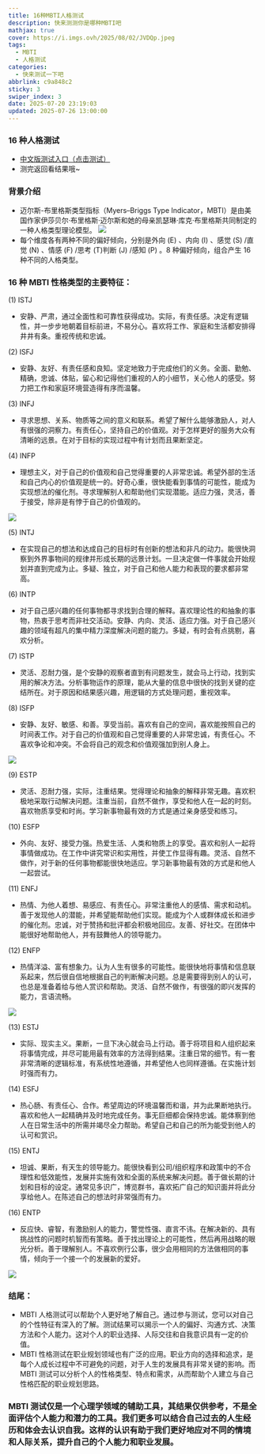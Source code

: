 ```yaml
---
title: 16种MBTI人格测试
description: 快来测测你是哪种MBTI吧
mathjax: true
cover: https://i.imgs.ovh/2025/08/02/JVDQp.jpeg
tags:
  - MBTI
  - 人格测试
categories:
  - 快来测试一下吧
abbrlink: c9a848c2
sticky: 3
swiper_index: 3
date: 2025-07-20 23:19:03
updated: 2025-07-26 13:00:00
---
```


### 16 种人格测试

- [中文版测试入口（点击测试）](https://www.16personalities.com/ch/)
- 测完返回看结果哦~

### 背景介绍

- 迈尔斯-布里格斯类型指标（Myers–Briggs Type Indicator，MBTI）是由美国作家伊莎贝尔·布里格斯·迈尔斯和她的母亲凯瑟琳·库克·布里格斯共同制定的一种人格类型理论模型。
  ![](/img/rgcs1.png)
- 每个维度各有两种不同的偏好倾向，分别是外向 (E) 、内向 (I) 、感觉 (S) /直觉 (N) 、情感 (F) /思考 (T)判断 (J) /感知 (P) 。8 种偏好倾向，组合产生 16 种不同的人格类型。

### 16 种 MBTI 性格类型的主要特征：

(1) ISTJ

- 安静、严肃，通过全面性和可靠性获得成功。实际，有责任感。决定有逻辑性，并一步步地朝着目标前进，不易分心。喜欢将工作、家庭和生活都安排得井井有条。重视传统和忠诚。

(2) ISFJ

- 安静、友好、有责任感和良知。坚定地致力于完成他们的义务。全面、勤勉、精确，忠诚、体贴，留心和记得他们重视的人的小细节，关心他人的感受。努力把工作和家庭环境营造得有序而温馨。

(3) INFJ

- 寻求思想、关系、物质等之间的意义和联系。希望了解什么能够激励人，对人有很强的洞察力。有责任心，坚持自己的价值观。对于怎样更好的服务大众有清晰的远景。在对于目标的实现过程中有计划而且果断坚定。

(4) INFP

- 理想主义，对于自己的价值观和自己觉得重要的人非常忠诚。希望外部的生活和自己内心的价值观是统一的。好奇心重，很快能看到事情的可能性，能成为实现想法的催化剂。寻求理解别人和帮助他们实现潜能。适应力强，灵活，善于接受，除非是有悖于自己的价值观的。

![](/img/rgcs2.jpg)

(5) INTJ

- 在实现自己的想法和达成自己的目标时有创新的想法和非凡的动力。能很快洞察到外界事物间的规律并形成长期的远景计划。一旦决定做一件事就会开始规划并直到完成为止。多疑、独立，对于自己和他人能力和表现的要求都非常高。

(6) INTP

- 对于自己感兴趣的任何事物都寻求找到合理的解释。喜欢理论性的和抽象的事物，热衷于思考而非社交活动。安静、内向、灵活、适应力强。对于自己感兴趣的领域有超凡的集中精力深度解决问题的能力。多疑，有时会有点挑剔，喜欢分析。

(7) ISTP

- 灵活、忍耐力强，是个安静的观察者直到有问题发生，就会马上行动，找到实用的解决方法。分析事物运作的原理，能从大量的信息中很快的找到关键的症结所在。对于原因和结果感兴趣，用逻辑的方式处理问题，重视效率。

(8) ISFP

- 安静、友好、敏感、和善。享受当前。喜欢有自己的空间，喜欢能按照自己的时间表工作。对于自己的价值观和自己觉得重要的人非常忠诚，有责任心。不喜欢争论和冲突。不会将自己的观念和价值观强加到别人身上。

![](/img/rgcs3_r.jpg)

(9) ESTP

- 灵活、忍耐力强，实际，注重结果。觉得理论和抽象的解释非常无趣。喜欢积极地采取行动解决问题。注重当前，自然不做作，享受和他人在一起的时刻。喜欢物质享受和时尚。学习新事物最有效的方式是通过亲身感受和练习。

(10) ESFP

- 外向、友好、接受力强。热爱生活、人类和物质上的享受。喜欢和别人一起将事情做成功。在工作中讲究常识和实用性，并使工作显得有趣。灵活、自然不做作，对于新的任何事物都能很快地适应。学习新事物最有效的方式是和他人一起尝试。

(11) ENFJ

- 热情、为他人着想、易感应、有责任心。非常注重他人的感情、需求和动机。善于发现他人的潜能，并希望能帮助他们实现。能成为个人或群体成长和进步的催化剂。忠诚，对于赞扬和批评都会积极地回应。友善、好社交。在团体中能很好地帮助他人，并有鼓舞他人的领导能力。

(12) ENFP

- 热情洋溢、富有想象力。认为人生有很多的可能性。能很快地将事情和信息联系起来，然后很自信地根据自己的判断解决问题。总是需要得到别人的认可，也总是准备着给与他人赏识和帮助。灵活、自然不做作，有很强的即兴发挥的能力，言语流畅。

![](/img/recs4_r.jpg)

(13) ESTJ

- 实际、现实主义。果断，一旦下决心就会马上行动。善于将项目和人组织起来将事情完成，并尽可能用最有效率的方法得到结果。注重日常的细节。有一套非常清晰的逻辑标准，有系统性地遵循，并希望他人也同样遵循。在实施计划时强而有力。

(14) ESFJ

- 热心肠、有责任心、合作。希望周边的环境温馨而和谐，并为此果断地执行。喜欢和他人一起精确并及时地完成任务。事无巨细都会保持忠诚。能体察到他人在日常生活中的所需并竭尽全力帮助。希望自己和自己的所为能受到他人的认可和赏识。

(15) ENTJ

- 坦诚、果断，有天生的领导能力。能很快看到公司/组织程序和政策中的不合理性和低效能性，发展并实施有效和全面的系统来解决问题。善于做长期的计划和目标的设定。通常见多识广，博览群书，喜欢拓广自己的知识面并将此分享给他人。在陈述自己的想法时非常强而有力。

(16) ENTP

- 反应快、睿智，有激励别人的能力，警觉性强、直言不讳。在解决新的、具有挑战性的问题时机智而有策略。善于找出理论上的可能性，然后再用战略的眼光分析。善于理解别人。不喜欢例行公事，很少会用相同的方法做相同的事情，倾向于一个接一个的发展新的爱好。

![](/img/rgcs5_r.jpg)

### 结尾：

- MBTI 人格测试可以帮助个人更好地了解自己。通过参与测试，您可以对自己的个性特征有深入的了解。测试结果可以揭示一个人的偏好、沟通方式、决策方法和个人能力。这对个人的职业选择、人际交往和自我意识具有一定的价值。
- MBTI 性格测试在职业规划领域也有广泛的应用。职业方向的选择和追求，是每个人成长过程中不可避免的问题，对于人生的发展具有非常关键的影响。而 MBTI 测试可以分析个人的性格类型、特点和需求，从而帮助个人建立与自己性格匹配的职业规划思路。

### MBTI 测试仅是一个心理学领域的辅助工具，其结果仅供参考，不是全面评估个人能力和潜力的工具。我们更多可以结合自己过去的人生经历和体会去认识自我。这样的认识有助于我们更好地应对不同的情境和人际关系，提升自己的个人能力和职业发展。
